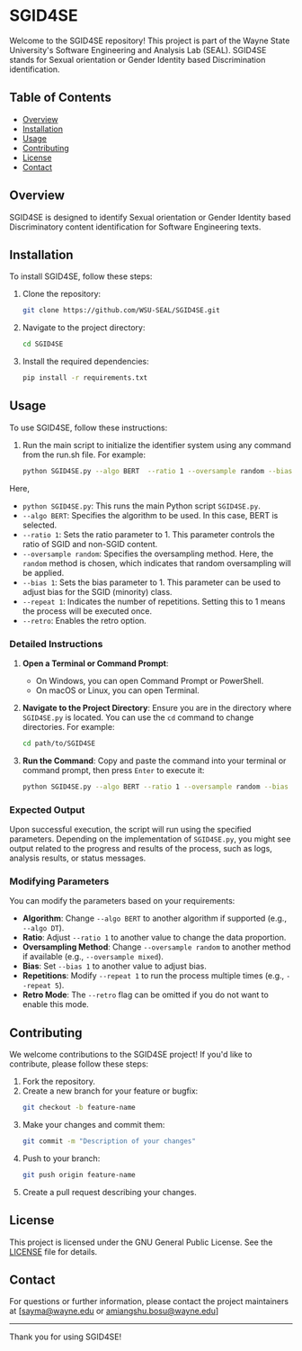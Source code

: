 
# SGID4SE

Welcome to the SGID4SE repository! This project is part of the Wayne State University's Software Engineering and Analysis Lab (SEAL). SGID4SE stands for Sexual orientation or Gender Identity based Discrimination identification.

## Table of Contents

- [Overview](#overview)
- [Installation](#installation)
- [Usage](#usage)
- [Contributing](#contributing)
- [License](#license)
- [Contact](#contact)

## Overview

SGID4SE is designed to identify Sexual orientation or Gender Identity based Discriminatory content identification for Software Engineering texts. 

## Installation

To install SGID4SE, follow these steps:

1. Clone the repository:
   ```bash
   git clone https://github.com/WSU-SEAL/SGID4SE.git
   ```

2. Navigate to the project directory:
   ```bash
   cd SGID4SE
   ```

3. Install the required dependencies:
   ```bash
   pip install -r requirements.txt
   ```

## Usage

To use SGID4SE, follow these instructions:

1. Run the main script to initialize the identifier system using any command from the run.sh file. For example:
   ```bash
   python SGID4SE.py --algo BERT  --ratio 1 --oversample random --bias 1 --repeat 1 --retro
   ```
Here,

- `python SGID4SE.py`: This runs the main Python script `SGID4SE.py`.
- `--algo BERT`: Specifies the algorithm to be used. In this case, BERT is selected.
- `--ratio 1`: Sets the ratio parameter to 1. This parameter controls the ratio of SGID and non-SGID content. 
- `--oversample random`: Specifies the oversampling method. Here, the `random` method is chosen, which indicates that random oversampling will be applied.
- `--bias 1`: Sets the bias parameter to 1. This parameter can be used to adjust bias for the SGID (minority) class.
- `--repeat 1`: Indicates the number of repetitions. Setting this to 1 means the process will be executed once.
- `--retro`: Enables the retro option.

### Detailed Instructions

1. **Open a Terminal or Command Prompt**:
   - On Windows, you can open Command Prompt or PowerShell.
   - On macOS or Linux, you can open Terminal.

2. **Navigate to the Project Directory**:
   Ensure you are in the directory where `SGID4SE.py` is located. You can use the `cd` command to change directories. For example:
   ```bash
   cd path/to/SGID4SE
   ```

3. **Run the Command**:
   Copy and paste the command into your terminal or command prompt, then press `Enter` to execute it:
   ```bash
   python SGID4SE.py --algo BERT --ratio 1 --oversample random --bias 1 --repeat 1 --retro
   ```

### Expected Output

Upon successful execution, the script will run using the specified parameters. Depending on the implementation of `SGID4SE.py`, you might see output related to the progress and results of the process, such as logs, analysis results, or status messages.

### Modifying Parameters

You can modify the parameters based on your requirements:

- **Algorithm**: Change `--algo BERT` to another algorithm if supported (e.g., `--algo DT`).
- **Ratio**: Adjust `--ratio 1` to another value to change the data proportion.
- **Oversampling Method**: Change `--oversample random` to another method if available (e.g., `--oversample mixed`).
- **Bias**: Set `--bias 1` to another value to adjust bias.
- **Repetitions**: Modify `--repeat 1` to run the process multiple times (e.g., `--repeat 5`).
- **Retro Mode**: The `--retro` flag can be omitted if you do not want to enable this mode.



## Contributing

We welcome contributions to the SGID4SE project! If you'd like to contribute, please follow these steps:

1. Fork the repository.
2. Create a new branch for your feature or bugfix:
   ```bash
   git checkout -b feature-name
   ```
3. Make your changes and commit them:
   ```bash
   git commit -m "Description of your changes"
   ```
4. Push to your branch:
   ```bash
   git push origin feature-name
   ```
5. Create a pull request describing your changes.

## License

This project is licensed under the GNU General Public License. See the [LICENSE](LICENSE) file for details.

## Contact

For questions or further information, please contact the project maintainers at [sayma@wayne.edu or amiangshu.bosu@wayne.edu]

---

Thank you for using SGID4SE! 

